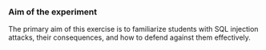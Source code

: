 ### Aim of the experiment
The primary aim of this exercise is to familiarize students with SQL injection attacks, their consequences, and how to defend against them effectively.

